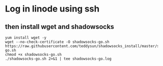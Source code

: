# Log in linode using ssh
## then install wget and shadowsocks
    yum install wget -y
    wget --no-check-certificate -O shadowsocks-go.sh https://raw.githubusercontent.com/teddysun/shadowsocks_install/master/shadowsocks-go.sh
    chmod +x shadowsocks-go.sh
    ./shadowsocks-go.sh 2>&1 | tee shadowsocks-go.log
